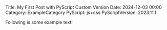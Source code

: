 Title: My First Post with PyScript Custom Version
Date: 2024-12-03 00:00
Category: ExampleCategory
PyScript: js+css
PyScriptVersion: 2023.11.1

Following is some example text!
